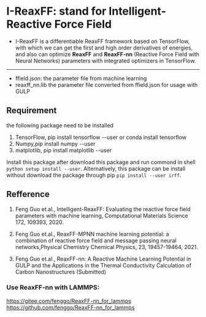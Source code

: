 # I-ReaxFF: stand for Intelligent-Reactive Force Field

- I-ReaxFF is a differentiable ReaxFF framework based on TensorFlow, with which we can get the first and high order derivatives of energies, and also can optimize **ReaxFF** and **ReaxFF-nn** (Reactive Force Field with Neural Networks) parameters with integrated optimizers in TensorFlow.

---

* ffield.json: the parameter file from machine learning
* reaxff_nn.lib  the parameter file converted from ffield.json for usage with GULP

## Requirement
 the following package need to be installed
1. TensorFlow, pip install tensorflow --user or conda install tensorflow
2. Numpy,pip install numpy --user
3. matplotlib, pip install matplotlib --user

Install this package after download this package and run commond in shell ``` python setup install --user ```. 
Alternatively, this package can be install without download the package through pip
``` pip install --user irff ```.


## Refference
1. Feng Guo et.al., Intelligent-ReaxFF: Evaluating the reactive force field parameters with machine learning, Computational Materials Science 172, 109393, 2020. 

2. Feng Guo et.al., ReaxFF-MPNN machine learning potential: a combination of reactive force field and message passing neural networks,Physical Chemistry Chemical Physics, 23, 19457-19464, 2021.

3. Feng Guo et.al., ReaxFF-nn: A Reactive Machine Learning Potential in GULP and the Applications in the Thermal Conductivity Calculation of Carbon Nanostructures (Submitted)

### Use ReaxFF-nn with LAMMPS:
https://gitee.com/fenggo/ReaxFF-nn_for_lammps
https://github.com/fenggo/ReaxFF-nn_for_lammps

